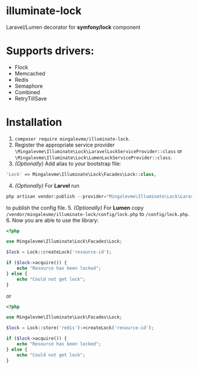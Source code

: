 # illuminate-lock
Laravel/Lumen decorator for **symfony/lock** component

# Supports drivers:
- Flock
- Memcached
- Redis
- Semaphore
- Combined
- RetryTillSave

# Installation

1. ```composer require mingalevme/illuminate-lock```.
2. Register the appropriate service provider ```\Mingalevme\Illuminate\Lock\LaravelLockServiceProvider::class``` or ```\Mingalevme\Illuminate\Lock\LumenLockServiceProvider::class```.
3. *(Optionally)* Add alias to your bootstrap file:
```php
'Lock' => Mingalevme\Illuminate\Lock\Facades\Lock::class,
```
4. *(Optionally)* For **Larvel** run
```php
php artisan vendor:publish --provider="Mingalevme\Illuminate\Lock\LaravelLockServiceProvider" --tag="config"
``` 
to publish the config file.
5. *(Optionally)* For **Lumen** copy ```/vendor/mingalevme/illuminate-lock/config/lock.php``` to ```/config/lock.php```.
6. Now you are able to use the library:
```php
<?php

use Mingalevme\Illuminate\Lock\Facades\Lock;

$lock = Lock::createLock('resource-id');

if ($lock->acquire()) {
    echo "Resource has been locked";
} else {
    echo "Could not get lock";
}

```

or

```php
<?php

use Mingalevme\Illuminate\Lock\Facades\Lock;

$lock = Lock::store('redis')->createLock('resource-id');

if ($lock->acquire()) {
    echo "Resource has been locked";
} else {
    echo "Could not get lock";
}

```
 